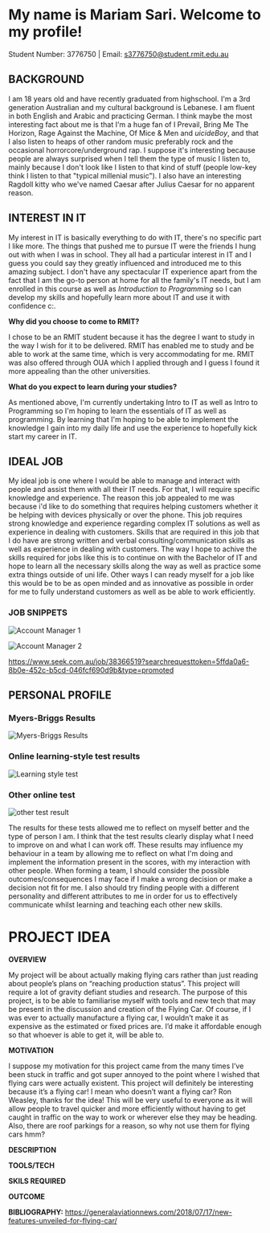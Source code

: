 # **My name is Mariam Sari. Welcome to my profile!**
  
Student Number: 3776750        |               Email: s3776750@student.rmit.edu.au

## **BACKGROUND**

I am 18 years old and have recently graduated from highschool. I'm a 3rd generation Australian and my cultural background is Lebanese. I am fluent in both English and Arabic and practicing German. I think maybe the most interesting fact about me is that I'm a huge fan of I Prevail, Bring Me The Horizon, Rage Against the Machine, Of Mice & Men and $uicideBoy$, and that I also listen to heaps of other random music preferably rock and the occasional horrorcore/underground rap. I suppose it's interesting because people are always surprised when I tell them the type of music I listen to, mainly because I don't look like I listen to that kind of stuff (people low-key think I listen to that "typical millenial music"). I also have an interesting Ragdoll kitty who we've named Caesar after Julius Caesar for no apparent reason. 

## **INTEREST IN IT** 

My interest in IT is basically everything to do with IT, there's no specific part I like more. The things that pushed me to pursue IT were the friends I hung out with when I was in school. They all had a particular interest in IT and I guess you could say they greatly influenced and introduced me to this amazing subject. I don't have any spectacular IT experience apart from the fact that I am the go-to person at home for all the family's IT needs, but I am enrolled in this course as well as *Introduction to Programming* so I can develop my skills and hopefully learn more about IT and use it with confidence c:. 

**Why did you choose to come to RMIT?**

I chose to be an RMIT student because it has the degree I want to study in the way I wish for it to be delivered. RMIT has enabled me to study and be able to work at the same time, which is very accommodating for me. RMIT was also offered through OUA which I applied through and I guess I found it more appealing than the other universities. 

**What do you expect to learn during your studies?**

As mentioned above, I'm currently undertaking Intro to IT as well as Intro to Programming so I'm hoping to learn the essentials of IT as well as programming. By learning that I'm hoping to be able to implement the knowledge I gain into my daily life and use the experience to hopefully kick start my career in IT.

## **IDEAL JOB**

My ideal job is one where I would be able to manage and interact with people and assist them with all their IT needs. For that, I will require specific knowledge and experience. The reason this job appealed to me was because i'd like to do something that requires helping customers whether it be helping with devices physically or over the phone. This job requires strong knowledge and experience regarding complex IT solutions as well as experience in dealing with customers. Skills that are required in this job that I do have are strong written and verbal consulting/communication skills as well as experience in dealing with customers. The way I hope to achive the skills required for jobs like this is to continue on with the Bachelor of IT and hope to learn all the necessary skills along the way as well as practice some extra things outside of uni life. Other ways I can ready myself for a job like this would be to be as open minded and as innovative as possible in order for me to fully understand customers as well as be able to work efficiently.

### **JOB SNIPPETS**

![Account Manager 1](https://user-images.githubusercontent.com/48013177/54404855-e6536600-4728-11e9-970d-32f212e6a58b.png)

![Account Manager 2](https://user-images.githubusercontent.com/48013177/54404905-084ce880-4729-11e9-9ba4-a6b7ccd54cbe.png)

https://www.seek.com.au/job/38366519?searchrequesttoken=5ffda0a6-8b0e-452c-b5cd-046fcf690d9b&type=promoted


## **PERSONAL PROFILE**

### **Myers-Briggs Results**

![Myers-Briggs Results](https://user-images.githubusercontent.com/48013177/54416354-39421300-4753-11e9-9656-b2e0f9695aa5.png)

### **Online learning-style test results**

![Learning style test](https://user-images.githubusercontent.com/48013177/54416669-30057600-4754-11e9-9997-c4779ae3a59f.png)

### **Other online test**

![other test result](https://user-images.githubusercontent.com/48013177/54417348-051c2180-4756-11e9-9bab-5d9f393c53ad.png)

The results for these tests allowed me to reflect on myself better and the type of person I am. I think that the test results clearly display what I need to improve on and what I can work off. These results may influence my behaviour in a team by allowing me to reflect on what I'm doing and implement the information present in the scores, with my interaction with other people. When forming a team, I should consider the possible outcomes/consequences I may face if I make a wrong decision or make a decision not fit for me. I also should try finding people with a different personality and different attributes to me in order for us to effectively communicate whilst learning and teaching each other new skills.




# **PROJECT IDEA**

**OVERVIEW**

My project will be about actually making flying cars rather than just reading about people’s plans on “reaching production status”. This project will require a lot of gravity defiant studies and research. The purpose of this project, is to be able to familiarise myself with tools and new tech that may be present in the discussion and creation of the Flying Car. Of course, if I was ever to actually manufacture a flying car, I wouldn’t make it as expensive as the estimated or fixed prices are. I’d make it affordable enough so that whoever is able to get it, will be able to. 

**MOTIVATION**

I suppose my motivation for this project came from the many times I’ve been stuck in traffic and got super annoyed to the point where I wished that flying cars were actually existent. This project will definitely be interesting because it’s a flying car! I mean who doesn’t want a flying car? Ron Weasley, thanks for the idea! This will be very useful to everyone as it will allow people to travel quicker and more efficiently without having to get caught in traffic on the way to work or wherever else they may be heading. Also, there are roof parkings for a reason, so why not use them for flying cars hmm?

**DESCRIPTION**


**TOOLS/TECH**


**SKILS REQUIRED**


**OUTCOME**











**BIBLIOGRAPHY:**
https://generalaviationnews.com/2018/07/17/new-features-unveiled-for-flying-car/

